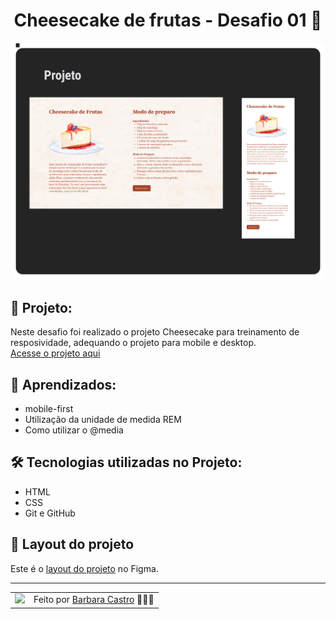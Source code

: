 <h1 align="center">Cheesecake de frutas - Desafio 01 🍰 </h1>
<img src="https://github.com/barbcastro/Explorer/blob/main/Stage-03/Responsividade/Desafio-01/img/preview.png">

<h2>📝 Projeto:</h2>
<p>
  Neste desafio foi realizado o projeto Cheesecake para treinamento de resposividade, adequando o projeto para mobile e desktop.
  </br>
  <a href="https://cheesecake-frutas.netlify.app/">
    Acesse o projeto aqui
  </a>
</p>
 
<h2>🤯 Aprendizados:</h2>
<ul>
  <li>mobile-first</li>
  <li>Utilização da unidade de medida REM</li>
  <li>Como utilizar o @media</li>
</ul>

<h2>🛠 Tecnologias utilizadas no Projeto:</h2>
<ul>
  <li>HTML</li>
  <li>CSS</li>
  <li>Git e GitHub</li>
</ul>

<h2>🎨 Layout do projeto</h2>
<p>
  Este é o <a href="https://www.figma.com/file/er5TcrKutngAs12X4d02A3/Cheesecake-%E2%80%A2-Projeto-Explorer-(Community)?node-id=1%3A754&mode=dev">layout do projeto</a> no Figma.
</p>

---

<table align="center">
  <tr>
    <td>
      <img src="https://github.com/barbcastro.png" width="100px" />
    </td>
    <td>
      Feito por <a href="https://github.com/barbcastro">Barbara Castro</a> 🙋🏽‍♀️
    </td>
  </tr>
</table>
